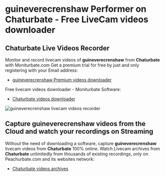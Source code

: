 # guineverecrenshaw Performer on Chaturbate - Free LiveCam videos downloader

## Chaturbate Live Videos Recorder

Monitor and record livecam videos of **guineverecrenshaw** from **Chaturbate** with Moniturbate.com
Get a premium trial for free by just and only registering with your Email address:
* [guineverecrenshaw Premium videos downloader](https://moniturbate.com/request-demo-licence-key.html)

Free livecam videos downloader - Moniturbate Software:
* [Chaturbate videos downloader](https://moniturbate.com/moniturbate-download-software.html)

![guineverecrenshaw livecam videos recorder](https://peachurnet.com/templates/moniturbate-software.png)


## Capture guineverecrenshaw videos from the Cloud and watch your recordings on Streaming

Without the need of downloading a software, capture **guineverecrenshaw** livecam videos from **Chaturbate** 100% online.
Watch Livecam archives from **Chaturbate** unlimitedly from thousands of existing recordings, only on Peachurbate.com and its websites network:
* [Chaturbate videos archives](https://peachurnet.com/)